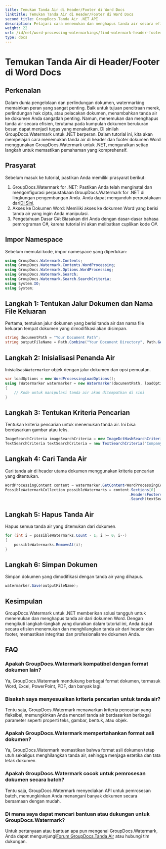 ```yaml
---
title: Temukan Tanda Air di Header/Footer di Word Docs
linktitle: Temukan Tanda Air di Header/Footer di Word Docs
second_title: GroupDocs.Tanda Air .NET API
description: Pelajari cara menemukan dan menghapus tanda air secara efisien dari dokumen Word menggunakan GroupDocs untuk .NET, memastikan integritas dan profesionalisme dokumen.
weight: 22
url: /id/net/word-processing-watermarkings/find-watermark-header-footer-word-docs/
type: docs
---
```

# Temukan Tanda Air di Header/Footer di Word Docs

## Perkenalan
Dalam dunia pengelolaan dan perlindungan dokumen, watermarking memainkan peran yang sangat penting. Baik untuk tujuan pencitraan merek, perlindungan hak cipta, atau pelacakan dokumen, menambahkan tanda air ke dokumen Anda sangatlah penting. Namun, menemukan dan menghapus tanda air secara efisien, terutama pada kumpulan dokumen berukuran besar, dapat menjadi tugas yang menakutkan. Di sinilah GroupDocs.Watermark untuk .NET berperan. Dalam tutorial ini, kita akan mempelajari cara menemukan tanda air di header dan footer dokumen Word menggunakan GroupDocs.Watermark untuk .NET, menguraikan setiap langkah untuk memastikan pemahaman yang komprehensif.
## Prasyarat
Sebelum masuk ke tutorial, pastikan Anda memiliki prasyarat berikut:
1. GroupDocs.Watermark for .NET: Pastikan Anda telah menginstal dan mengonfigurasi perpustakaan GroupDocs.Watermark for .NET di lingkungan pengembangan Anda. Anda dapat mengunduh perpustakaan dari[Di Sini](https://releases.groupdocs.com/Watermark/net/).
2. Akses ke Dokumen Word: Memiliki akses ke dokumen Word yang berisi tanda air yang ingin Anda manipulasi.
3. Pengetahuan Dasar C#: Biasakan diri Anda dengan dasar-dasar bahasa pemrograman C#, karena tutorial ini akan melibatkan cuplikan kode C#.
## Impor Namespace
Sebelum memulai kode, impor namespace yang diperlukan:
```csharp
using GroupDocs.Watermark.Contents;
using GroupDocs.Watermark.Contents.WordProcessing;
using GroupDocs.Watermark.Options.WordProcessing;
using GroupDocs.Watermark.Search;
using GroupDocs.Watermark.Search.SearchCriteria;
using System.IO;
using System;
```
## Langkah 1: Tentukan Jalur Dokumen dan Nama File Keluaran
Pertama, tentukan jalur dokumen yang berisi tanda air dan nama file keluaran tempat dokumen yang dimodifikasi akan disimpan.
```csharp
string documentPath = "Your Document Path";
string outputFileName = Path.Combine("Your Document Directory", Path.GetFileName(documentPath));
```
## Langkah 2: Inisialisasi Penanda Air
 Inisialisasi`Watermarker` objek dengan jalur dokumen dan opsi pemuatan.
```csharp
var loadOptions = new WordProcessingLoadOptions();
using (Watermarker watermarker = new Watermarker(documentPath, loadOptions))
{
    // Kode untuk manipulasi tanda air akan ditempatkan di sini
}
```
## Langkah 3: Tentukan Kriteria Pencarian
Tentukan kriteria pencarian untuk menemukan tanda air. Ini bisa berdasarkan gambar atau teks.
```csharp
ImageSearchCriteria imageSearchCriteria = new ImageDctHashSearchCriteria(Constants.LogoPng);
TextSearchCriteria textSearchCriteria = new TextSearchCriteria("Company Name");
```
## Langkah 4: Cari Tanda Air
Cari tanda air di header utama dokumen menggunakan kriteria pencarian yang ditentukan.
```csharp
WordProcessingContent content = watermarker.GetContent<WordProcessingContent>();
PossibleWatermarkCollection possibleWatermarks = content.Sections[0]
                                                        .HeadersFooters[OfficeHeaderFooterType.HeaderPrimary]
                                                        .Search(textSearchCriteria.Or(imageSearchCriteria));
```
## Langkah 5: Hapus Tanda Air
Hapus semua tanda air yang ditemukan dari dokumen.
```csharp
for (int i = possibleWatermarks.Count - 1; i >= 0; i--)
{
    possibleWatermarks.RemoveAt(i);
}
```
## Langkah 6: Simpan Dokumen
Simpan dokumen yang dimodifikasi dengan tanda air yang dihapus.
```csharp
watermarker.Save(outputFileName);
```

## Kesimpulan
GroupDocs.Watermark untuk .NET memberikan solusi tangguh untuk menemukan dan menghapus tanda air dari dokumen Word. Dengan mengikuti langkah-langkah yang diuraikan dalam tutorial ini, Anda dapat secara efisien menemukan dan menghilangkan tanda air dari header dan footer, memastikan integritas dan profesionalisme dokumen Anda.
## FAQ
### Apakah GroupDocs.Watermark kompatibel dengan format dokumen lain?
Ya, GroupDocs.Watermark mendukung berbagai format dokumen, termasuk Word, Excel, PowerPoint, PDF, dan banyak lagi.
### Bisakah saya menyesuaikan kriteria pencarian untuk tanda air?
Tentu saja, GroupDocs.Watermark menawarkan kriteria pencarian yang fleksibel, memungkinkan Anda mencari tanda air berdasarkan berbagai parameter seperti properti teks, gambar, bentuk, atau objek.
### Apakah GroupDocs.Watermark mempertahankan format asli dokumen?
Ya, GroupDocs.Watermark memastikan bahwa format asli dokumen tetap utuh sekaligus menghilangkan tanda air, sehingga menjaga estetika dan tata letak dokumen.
### Apakah GroupDocs.Watermark cocok untuk pemrosesan dokumen secara batch?
Tentu saja, GroupDocs.Watermark menyediakan API untuk pemrosesan batch, memungkinkan Anda menangani banyak dokumen secara bersamaan dengan mudah.
### Di mana saya dapat mencari bantuan atau dukungan untuk GroupDocs.Watermark?
 Untuk pertanyaan atau bantuan apa pun mengenai GroupDocs.Watermark, Anda dapat mengunjungi[Forum GroupDocs.Tanda Air](https://forum.groupdocs.com/c/watermark/19) atau hubungi tim dukungan.